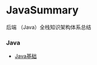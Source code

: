 # JavaSummary
后端 （Java）全栈知识架构体系总结

### Java

- ​	<a href="https://github.com/a-cper-cpu/JavaSummary/blob/main/java/basic/javase/programming-basic.md">Java基础</a>

